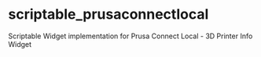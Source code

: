 # scriptable_prusaconnectlocal
Scriptable Widget implementation for Prusa Connect Local - 3D Printer Info Widget
